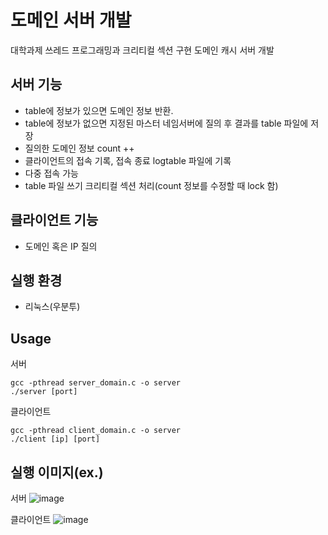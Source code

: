 # 도메인 서버 개발

대학과제
쓰레드 프로그래밍과 크리티컬 섹션 구현
도메인 캐시 서버 개발

## 서버 기능
- table에 정보가 있으면 도메인 정보 반환.
- table에 정보가 없으면 지정된 마스터 네임서버에 질의 후 결과를 table 파일에 저장
- 질의한 도메인 정보 count ++
- 클라이언트의 접속 기록, 접속 종료 logtable 파일에 기록
- 다중 접속 가능
- table 파일 쓰기 크리티컬 섹션 처리(count 정보를 수정할 때 lock 함)

## 클라이언트 기능
- 도메인 혹은 IP 질의

## 실행 환경
- 리눅스(우분투)

## Usage
서버
```
gcc -pthread server_domain.c -o server
./server [port]
```

클라이언트
```
gcc -pthread client_domain.c -o server
./client [ip] [port]
```

## 실행 이미지(ex.)
서버
![image](https://user-images.githubusercontent.com/28975774/111065110-6325a000-84fb-11eb-82db-50107c69a4a2.png)

클라이언트
![image](https://user-images.githubusercontent.com/28975774/111065144-9405d500-84fb-11eb-853c-6707a0ef48f7.png)
